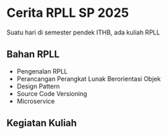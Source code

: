 # Cerita RPLL SP 2025

Suatu hari di semester pendek ITHB, ada kuliah RPLL

## Bahan RPLL
- Pengenalan RPLL
- Perancangan Perangkat Lunak Berorientasi Objek
- Design Pattern
- Source Code Versioning
- Microservice

## Kegiatan Kuliah
